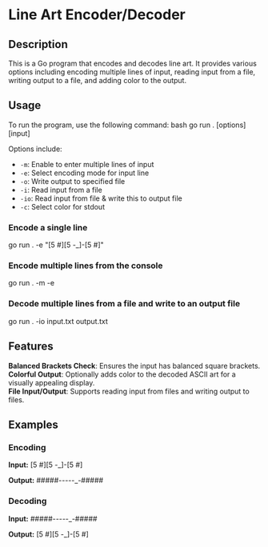 # Line Art Encoder/Decoder

## Description
This is a Go program that encodes and decodes line art. It provides various options including encoding multiple lines of input, reading input from a file, writing output to a file, and adding color to the output.

## Usage
To run the program, use the following command:
bash go run . [options] [input]

Options include:
- `-m`: Enable to enter multiple lines of input
- `-e`: Select encoding mode for input line
- `-o`: Write output to specified file
- `-i`: Read input from a file
- `-io`: Read input from file & write this to output file
- `-c`: Select color for stdout

### Encode a single line  
go run . -e "[5 #][5 -_]-[5 #]"

### Encode multiple lines from the console  
go run . -m -e

### Decode multiple lines from a file and write to an output file  
go run . -io input.txt output.txt  

## Features

**Balanced Brackets Check**: Ensures the input has balanced square brackets.  
**Colorful Output**: Optionally adds color to the decoded ASCII art for a visually appealing display.  
**File Input/Output**: Supports reading input from files and writing output to files.  

## Examples

### Encoding

**Input:** [5 #][5 -_]-[5 #]

**Output:** #####-_-_-_-_-_-#####

### Decoding

**Input:** #####-_-_-_-_-_-#####

**Output:** [5 #][5 -_]-[5 #]
